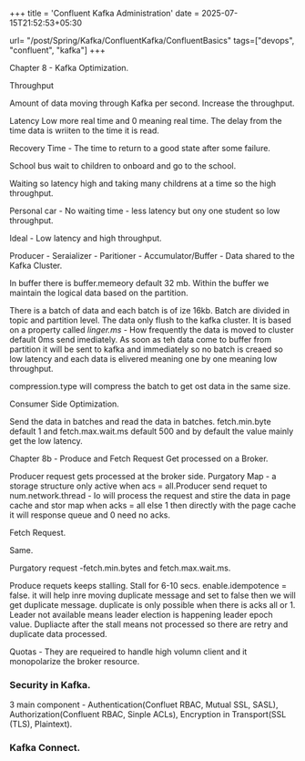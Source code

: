 +++
title = 'Confluent Kafka Administration'
date = 2025-07-15T21:52:53+05:30

url= "/post/Spring/Kafka/ConfluentKafka/ConfluentBasics"
tags=["devops", "confluent", "kafka"]
+++

Chapter 8 - Kafka Optimization.

Throughput 

Amount of data moving through Kafka per second. Increase the throughput.

Latency 
Low more real time and 0 meaning real time. The delay from the time data is wriiten to the time it is read.

Recovery Time - The time to return to a good state after some failure.

School bus wait to children to onboard and go to the school.  

Waiting so latency high and taking many childrens at a time so the high throughput.

Personal car - No waiting time - less latency but ony one student so low throughput.


Ideal - Low latency and high throughput.

Producer - Seraializer - Paritioner - Accumulator/Buffer - Data shared to the Kafka Cluster.

In buffer there is buffer.memeory default 32 mb. Within the buffer we maintain the logical data based on the partition. 

There is a batch of data and each batch is of ize 16kb. Batch are divided in topic and partition level. The data only flush to the kafka cluster. It is based on a property called _linger.ms_ - How frequently the data is moved to cluster default 0ms send imediately. As soon as teh data come to buffer from partition it will be sent to kafka and immediately so no batch is creaed so low latency and each data is elivered meaning one by one meaning low throughput.

compression.type will compress the batch to get ost data in the same size.

Consumer Side Optimization.

Send the data in batches and read the data in batches.  fetch.min.byte default 1 and fetch.max.wait.ms default 500 and by default the value mainly get the low latency.

Chapter 8b - Produce and Fetch Request Get processed on a Broker.

Producer request gets processed at the broker side. 
Purgatory Map - a storage structure only active when acs = all.Producer  send requet to num.network.thread - Io will process the request and stire the data in page cache and stor map when acks = all else 1 then directly with the page cache it will response queue and 0 need no acks.


Fetch Request.

Same.

Purgatory request -fetch.min.bytes and fetch.max.wait.ms.

Produce requets keeps stalling. Stall for 6-10 secs. enable.idempotence = false. it will help inre moving duplicate message and set to false then we will get duplicate message.  duplicate is only possible when there is acks all or 1.  Leader not available means leader election is happening leader epoch value. 
Dupliacte after the stall means not processed so there are retry and duplicate data processed.


Quotas - They are requeired to handle high volumn client and it monopolarize the broker resource.


### Security in Kafka.

3 main component - Authentication(Confluet RBAC, Mutual SSL, SASL), Authorization(Confluent RBAC, Sinple ACLs), Encryption in Transport(SSL (TLS), Plaintext).

### Kafka Connect.
